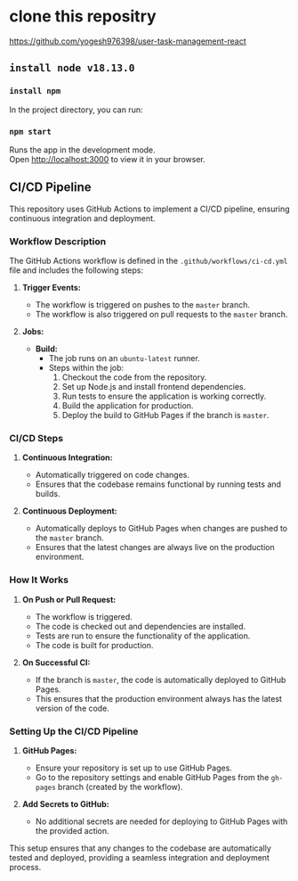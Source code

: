 # clone this repositry
https://github.com/yogesh976398/user-task-management-react

## `install node v18.13.0`

### `install npm`

In the project directory, you can run:

### `npm start`

Runs the app in the development mode.\
Open [http://localhost:3000](http://localhost:3000) to view it in your browser.

## CI/CD Pipeline

This repository uses GitHub Actions to implement a CI/CD pipeline, ensuring continuous integration and deployment.

### Workflow Description

The GitHub Actions workflow is defined in the `.github/workflows/ci-cd.yml` file and includes the following steps:

1. **Trigger Events:**
   - The workflow is triggered on pushes to the `master` branch.
   - The workflow is also triggered on pull requests to the `master` branch.

2. **Jobs:**
   - **Build:**
     - The job runs on an `ubuntu-latest` runner.
     - Steps within the job:
       1. Checkout the code from the repository.
       2. Set up Node.js and install frontend dependencies.
       3. Run tests to ensure the application is working correctly.
       4. Build the application for production.
       5. Deploy the build to GitHub Pages if the branch is `master`.

### CI/CD Steps

1. **Continuous Integration:**
   - Automatically triggered on code changes.
   - Ensures that the codebase remains functional by running tests and builds.

2. **Continuous Deployment:**
   - Automatically deploys to GitHub Pages when changes are pushed to the `master` branch.
   - Ensures that the latest changes are always live on the production environment.

### How It Works

1. **On Push or Pull Request:**
   - The workflow is triggered.
   - The code is checked out and dependencies are installed.
   - Tests are run to ensure the functionality of the application.
   - The code is built for production.

2. **On Successful CI:**
   - If the branch is `master`, the code is automatically deployed to GitHub Pages.
   - This ensures that the production environment always has the latest version of the code.

### Setting Up the CI/CD Pipeline

1. **GitHub Pages:**
   - Ensure your repository is set up to use GitHub Pages.
   - Go to the repository settings and enable GitHub Pages from the `gh-pages` branch (created by the workflow).

2. **Add Secrets to GitHub:**
   - No additional secrets are needed for deploying to GitHub Pages with the provided action.

This setup ensures that any changes to the codebase are automatically tested and deployed, providing a seamless integration and deployment process.


